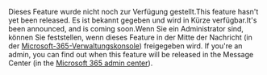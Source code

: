 <span data-ttu-id="e27c2-101">Dieses Feature wurde nicht noch zur Verfügung gestellt.</span><span class="sxs-lookup"><span data-stu-id="e27c2-101">This feature hasn't yet been released.</span></span> <span data-ttu-id="e27c2-102">Es ist bekannt gegeben und wird in Kürze verfügbar.</span><span class="sxs-lookup"><span data-stu-id="e27c2-102">It's been announced, and is coming soon.</span></span><span data-ttu-id="e27c2-103">Wenn Sie ein Administrator sind, können Sie feststellen, wenn dieses Feature in der Mitte der Nachricht (in der [Microsoft-365-Verwaltungskonsole](https://portal.office.com/adminportal/home)) freigegeben wird.</span><span class="sxs-lookup"><span data-stu-id="e27c2-103"> If you're an admin, you can find out when this feature will be released in the Message Center (in the [Microsoft 365 admin center](https://portal.office.com/adminportal/home)).</span></span>